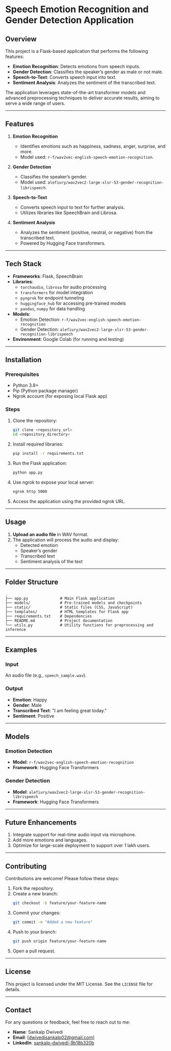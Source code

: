 # Speech Emotion Recognition and Gender Detection Application

## Overview
This project is a Flask-based application that performs the following features:
- **Emotion Recognition**: Detects emotions from speech inputs.
- **Gender Detection**: Classifies the speaker’s gender as male or not male.
- **Speech-to-Text**: Converts speech input into text.
- **Sentiment Analysis**: Analyzes the sentiment of the transcribed text.

The application leverages state-of-the-art transformer models and advanced preprocessing techniques to deliver accurate results, aiming to serve a wide range of users.

---

## Features
1. **Emotion Recognition**
   - Identifies emotions such as happiness, sadness, anger, surprise, and more.
   - Model used: `r-f/wav2vec-english-speech-emotion-recognition`.

2. **Gender Detection**
   - Classifies the speaker’s gender.
   - Model used: `alefiury/wav2vec2-large-xlsr-53-gender-recognition-librispeech`.

3. **Speech-to-Text**
   - Converts speech input to text for further analysis.
   - Utilizes libraries like SpeechBrain and Librosa.

4. **Sentiment Analysis**
   - Analyzes the sentiment (positive, neutral, or negative) from the transcribed text.
   - Powered by Hugging Face transformers.

---

## Tech Stack
- **Frameworks**: Flask, SpeechBrain
- **Libraries**:
  - `torchaudio`, `librosa` for audio processing
  - `transformers` for model integration
  - `pyngrok` for endpoint tunneling
  - `huggingface_hub` for accessing pre-trained models
  - `pandas`, `numpy` for data handling
- **Models**:
  - Emotion Detection: `r-f/wav2vec-english-speech-emotion-recognition`
  - Gender Detection: `alefiury/wav2vec2-large-xlsr-53-gender-recognition-librispeech`
- **Environment**: Google Colab (for running and testing)

---

## Installation
### Prerequisites
- Python 3.8+
- Pip (Python package manager)
- Ngrok account (for exposing local Flask app)

### Steps
1. Clone the repository:
   ```bash
   git clone <repository_url>
   cd <repository_directory>
   ```

2. Install required libraries:
   ```bash
   pip install -r requirements.txt
   ```

3. Run the Flask application:
   ```bash
   python app.py
   ```

4. Use ngrok to expose your local server:
   ```bash
   ngrok http 5000
   ```

5. Access the application using the provided ngrok URL.

---

## Usage
1. **Upload an audio file** in WAV format.
2. The application will process the audio and display:
   - Detected emotion
   - Speaker’s gender
   - Transcribed text
   - Sentiment analysis of the text

---

## Folder Structure
```plaintext
.
├── app.py              # Main Flask application
├── models/             # Pre-trained models and checkpoints
├── static/             # Static files (CSS, JavaScript)
├── templates/          # HTML templates for Flask app
├── requirements.txt    # Dependencies
├── README.md           # Project documentation
└── utils.py            # Utility functions for preprocessing and inference
```

---

## Examples
### Input
An audio file (e.g., `speech_sample.wav`).

### Output
- **Emotion**: Happy
- **Gender**: Male
- **Transcribed Text**: "I am feeling great today."
- **Sentiment**: Positive

---

## Models
### Emotion Detection
- **Model**: `r-f/wav2vec-english-speech-emotion-recognition`
- **Framework**: Hugging Face Transformers

### Gender Detection
- **Model**: `alefiury/wav2vec2-large-xlsr-53-gender-recognition-librispeech`
- **Framework**: Hugging Face Transformers

---

## Future Enhancements
1. Integrate support for real-time audio input via microphone.
2. Add more emotions and languages.
3. Optimize for large-scale deployment to support over 1 lakh users.

---

## Contributing
Contributions are welcome! Please follow these steps:
1. Fork the repository.
2. Create a new branch:
   ```bash
   git checkout -b feature/your-feature-name
   ```
3. Commit your changes:
   ```bash
   git commit -m "Added a new feature"
   ```
4. Push to your branch:
   ```bash
   git push origin feature/your-feature-name
   ```
5. Open a pull request.

---

## License
This project is licensed under the MIT License. See the `LICENSE` file for details.

---

## Contact
For any questions or feedback, feel free to reach out to me:
- **Name**: Sankalp Dwivedi
- **Email**: [dwivedisankalp02@gmail.com]
- **LinkedIn**: [sankalp-dwivedi-9b18b320b](https://www.linkedin.com/in/sankalp-dwivedi-9b18b320b/)

